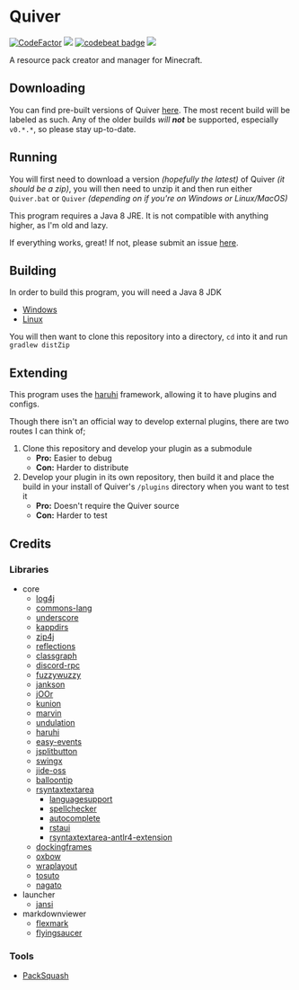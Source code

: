 # Quiver
<a href="https://www.codefactor.io/repository/github/deflatedpickle/quiver"><img src="https://www.codefactor.io/repository/github/deflatedpickle/quiver/badge" alt="CodeFactor" /></a>
<a href="https://codeclimate.com/github/DeflatedPickle/Quiver/maintainability"><img src="https://api.codeclimate.com/v1/badges/0f980169bbebf3f680b4/maintainability" /></a>
<a href="https://codebeat.co/projects/github-com-deflatedpickle-quiver-rewrite"><img alt="codebeat badge" src="https://codebeat.co/badges/65a2da8a-28b9-4cd4-ac82-c521cc531a63" /></a>
<a href="https://www.codacy.com/gh/DeflatedPickle/Quiver/dashboard?utm_source=github.com&amp;utm_medium=referral&amp;utm_content=DeflatedPickle/Quiver&amp;utm_campaign=Badge_Grade"><img src="https://app.codacy.com/project/badge/Grade/ed4a4e2eb4d844eba3f8897869406128"/></a>

A resource pack creator and manager for Minecraft.

## Downloading
You can find pre-built versions of Quiver [here](https://github.com/deflatedpickle/quiver/releases).
The most recent build will be labeled as such. Any of the older builds *will* ***not*** be supported, especially `v0.*.*`, so please stay up-to-date.

## Running
You will first need to download a version *(hopefully the latest)* of Quiver *(it should be a zip)*, you will then need to unzip it and then run either `Quiver.bat` or `Quiver` *(depending on if you're on Windows or Linux/MacOS)*

This program requires a Java 8 JRE. It is not compatible with anything higher, as I'm old and lazy.

If everything works, great! If not, please submit an issue [here](https://github.com/DeflatedPickle/Quiver/issues?q=is%3Aissue+is%3Aopen+sort%3Aupdated-desc).

## Building
In order to build this program, you will need a Java 8 JDK

- [Windows](https://github.com/ojdkbuild/ojdkbuild/releases/tag/java-1.8.0-openjdk-debug-1.8.0.265-1.b01)
- [Linux](http://openjdk.java.net/install/)

You will then want to clone this repository into a directory, `cd` into it and run `gradlew distZip`

## Extending
This program uses the [haruhi](https://github.com/DeflatedPickle/haruhi) framework, allowing it to have plugins and configs.

Though there isn't an official way to develop external plugins, there are two routes I can think of;

1. Clone this repository and develop your plugin as a submodule
	- **Pro:** Easier to debug
	- **Con:** Harder to distribute
2. Develop your plugin in its own repository, then build it and place the build in your install of Quiver's `/plugins` directory when you want to test it
	- **Pro:** Doesn't require the Quiver source
	- **Con:** Harder to test

## Credits
### Libraries
- core
	- [log4j](https://github.com/apache/logging-log4j2)
	- [commons-lang](https://github.com/apache/commons-lang)
	- [underscore](https://github.com/javadev/underscore-java)
	- [kappdirs](https://github.com/erayerdin/kappdirs)
	- [zip4j](https://github.com/srikanth-lingala/zip4j)
	- [reflections](https://github.com/ronmamo/reflections)
	- [classgraph](https://github.com/classgraph/classgraph)
	- [discord-rpc](https://github.com/Vatuu/discord-rpc)
	- [fuzzywuzzy](https://github.com/xdrop/fuzzywuzzy)
	- [jankson](https://github.com/falkreon/Jankson)
	- [jOOr](https://github.com/jOOQ/jOOR)
	- [kunion](https://github.com/renatoathaydes/kunion)
	- [marvin](https://github.com/DeflatedPickle/marvin)
	- [undulation](https://github.com/DeflatedPickle/undulation)
	- [haruhi](https://github.com/DeflatedPickle/haruhi)
	- [easy-events](https://github.com/Fylipp/easy-events)
	- [jsplitbutton](https://github.com/rhwood/jsplitbutton)
	- [swingx](https://github.com/smartbow-gmbh/swingx)
	- [jide-oss](https://github.com/jidesoft/jide-oss)
	- [balloontip](https://github.com/timmolderez/balloontip)
	- [rsyntaxtextarea](https://github.com/bobbylight/RSyntaxTextArea)
		- [languagesupport](https://github.com/bobbylight/RSTALanguageSupport)
		- [spellchecker](https://github.com/bobbylight/SpellChecker)
		- [autocomplete](https://github.com/bobbylight/AutoComplete)
		- [rstaui](https://github.com/bobbylight/RSTAUI)
		- [rsyntaxtextarea-antlr4-extension](https://github.com/tisoft/rsyntaxtextarea-antlr4-extension)
	- [dockingframes](https://github.com/Benoker/DockingFrames)
	- [oxbow](https://github.com/eugener/oxbow)
	- [wraplayout](https://github.com/DeflatedPickle/WrapLayout)
	- [tosuto](https://github.com/DeflatedPickle/tosuto)
	- [nagato](https://github.com/DeflatedPickle/Nagato)
- launcher
	- [jansi](https://github.com/fusesource/jansi)
- markdownviewer
	- [flexmark](https://github.com/vsch/flexmark-java)
	- [flyingsaucer](https://github.com/flyingsaucerproject/flyingsaucer)
### Tools
- [PackSquash](https://github.com/ComunidadAylas/PackSquash)
